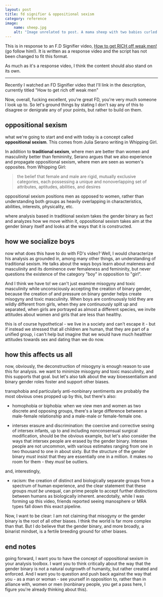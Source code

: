 ```yaml
---
layout: post
title: fd signifier & oppositional sexism
category: reference
image: 
    name: sheep.jpg
    alt: "Image unrelated to post. A mama sheep with two babies curled up next to her in a grassy field."
---
```


This is in response to an F.D Signifier video, [How to get RICH off weak men!](https://www.youtube.com/watch?v=1QNjwM2a87g) (go follow him!). It is written as a response video and the script has not been changed to fit this format.

As much as it's a response video, I think the content should also stand on its own.

---

Recently I watched an FD Signifier video that I'll link in the description, currently titled "How to get rich off weak men"

Now, overall, fucking excellent, you're great FD, you're very much someone I look up to. So let's ground things by stating I don't say any of this to disagree or denigrate any of your points, but rather to build on them.

## oppositional sexism

what we're going to start and end with today is a concept called **oppositional sexism**. This comes from Julia Serano writing in Whipping Girl.

In addition to **traditional sexism**, where men are better than women and masculinity better than femininity, Serano argues that we also experience and propagate oppositional sexism, where men are seen as women's opposites. from Whipping Girl:

> the belief that female and male are rigid, mutually exclusive categories, each possessing a unique and nonoverlapping set of attributes, aptitudes, abilities, and desires

oppositional sexism positions men as opposed to women, rather than understanding both groups as heavily overlapping in characteristics, abilities, interests, physicality, etc.

where analysis based in traditional sexism takes the gender binary as fact and analyzes how we move within it, oppositional sexism takes aim at the gender binary itself and looks at the ways that it is constructed.

## how we socialize boys

now what does this have to do with FD's video? Well, I would characterize his analysis as grounded in, among many other things, an understanding of traditional sexism. He talks about the ways boys learn about maleness and masculinity and its dominence over femaleness and femininity, but never questions the existence of the category "boy" in opposition to "girl".

And I think we have to! we can't just examine misogyny and toxic masculinity while unconsciously accepting the creation of binary gender, because the creation of and pressure on binary gender helps create misogyny and toxic masculinity. When boys are continuously told they are wildly different from girls, when they are continuously split up and separated, when girls are portrayed as almost a different species, we invite attitudes about women and girls that are less than healthy.

this is of course hypothetical - we live in a society and can't escape it - but if instead we stressed that all children are human, that they are part of a unified group, i can't help but imagine that we would have much healthier attitudes towards sex and dating than we do now.

## how this affects us all

now, obviously, the deconstruction of misogyny is enough reason to use this for analysis. we want to minimize misogyny and toxic masculinity, and this supports that goal. but let's also talk about the way bioessentialism and binary gender roles foster and support other biases.

transphobia and particularly anti-nonbinary sentiments are probably the most obvious ones propped up by this, but there's also:

- homophobia or biphobia: when we view men and women as two discrete and opposing groups, there's a large difference between a male-female relationship and a male-male or female-female one.

- intersex erasure and discrimination: the coercive and corrective sexing of intersex infants, up to and including nonconsensual surgical modification, should be the obvious example, but let's also consider the ways that intersex people are erased by the gender binary. Intersex people are not uncommon, with various estimates ranging from one in two thousand to one in about sixty. But the structure of the gender binary *must* insist that they are essentially one in a million. it makes no room for them - they *must* be outliers.

and, interestingly,

- racism: the creation of distinct and biologically separate groups from a spectrum of human experience, and the clear statement that these groups *must be* unequal, can prime people to accept further distinctions between humans as biologically inherent. anecdotally, while I was forming up this video, friends reported seeing manosphere or MRA types fall down this exact pipeline.

Now, I want to be clear: I am not claiming that misogyny or the gender binary is the root of all other biases. I think the world is far more complex than that. But I do believe that the gender binary, and more broadly, a binarist mindset, is a fertile breeding ground for other biases.

## end notes

going forward, I want you to have the concept of oppositional sexism in your analysis toolbox. I want you to think critically about the way that the gender binary is not a natural outgrowth of humanity, but rather created and enforced. And I want you to question and push back against the way that you - as a man or woman - see yourself in opposition to, rather than in alliance with, women or men (nonbinary people, you get a pass here, I figure you're already thinking about this).